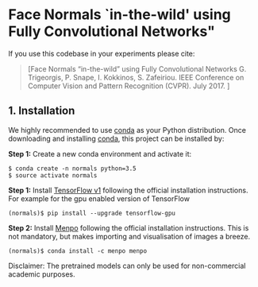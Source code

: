 # Face Normals `in-the-wild' using Fully Convolutional Networks"


If you use this codebase in your experiments please cite:

> [Face Normals “in-the-wild” using Fully Convolutional Networks
G. Trigeorgis, P. Snape, I. Kokkinos, S. Zafeiriou. IEEE Conference on Computer Vision and Pattern Recognition (CVPR). July 2017.
]

## 1. Installation
We highly recommended to use [conda](http://conda.pydata.org/miniconda.html) as your Python distribution.
Once downloading and installing [conda](http://conda.pydata.org/miniconda.html), this project can be installed by:

**Step 1:** Create a new conda environment and activate it:
```console
$ conda create -n normals python=3.5
$ source activate normals
```

**Step 1:** Install [TensorFlow v1](https://www.tensorflow.org/install/) following the 
official installation instructions. For example for the gpu enabled version of TensorFlow 
```console
(normals)$ pip install --upgrade tensorflow-gpu
```


**Step 2:** Install [Menpo](https://menpo.org) following the 
official installation instructions. This is not mandatory, but makes importing and
visualisation of images a breeze.
```console
(normals)$ conda install -c menpo menpo
```

Disclaimer:
The pretrained models can only be used for non-commercial academic purposes.
